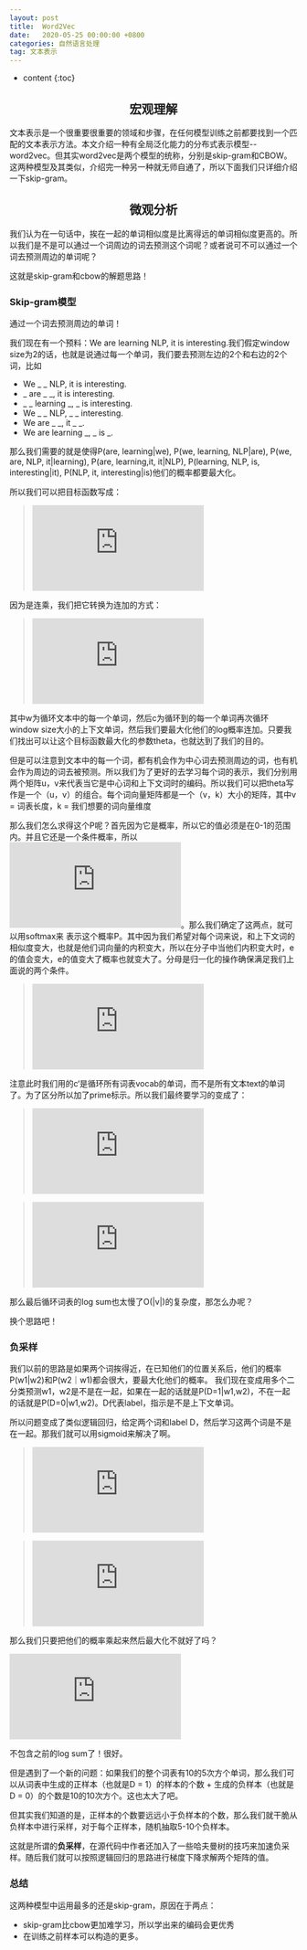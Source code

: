 ```yaml
---
layout: post
title:  Word2Vec
date:   2020-05-25 00:00:00 +0800
categories: 自然语言处理
tag: 文本表示
---
```


* content
{:toc}


<h2 align="center">宏观理解</h2>

文本表示是一个很重要很重要的领域和步骤，在任何模型训练之前都要找到一个匹配的文本表示方法。本文介绍一种有全局泛化能力的分布式表示模型--word2vec。但其实word2vec是两个模型的统称，分别是skip-gram和CBOW。这两种模型及其类似，介绍完一种另一种就无师自通了，所以下面我们只详细介绍一下skip-gram。

<h2 align="center">微观分析</h2>

我们认为在一句话中，挨在一起的单词相似度是比离得远的单词相似度更高的。所以我们是不是可以通过一个词周边的词去预测这个词呢？或者说可不可以通过一个词去预测周边的单词呢？

这就是skip-gram和cbow的解题思路！

<h3>Skip-gram模型</h3>

通过一个词去预测周边的单词！

我们现在有一个预料：We are learning NLP, it is interesting.我们假定window size为2的话，也就是说通过每一个单词，我们要去预测左边的2个和右边的2个词，比如

- We _ _ NLP, it is interesting.
- _ are _ _, it is interesting.
- _ _ learning _, _ is interesting.
- We _ _ NLP, _ _ interesting.
- We are _ _, it _ _.
- We are learning _, _ is _.

那么我们需要的就是使得P(are, learning|we), P(we, learning, NLP|are), P(we, are, NLP, it|learning), P(are, learning,it, it|NLP), P(learning, NLP, is, interesting|it), P(NLP, it, interesting|is)他们的概率都要最大化。

所以我们可以把目标函数写成：

> ![](https://latex.codecogs.com/gif.latex?max%20%5Cprod_%7Bw%5Cin%20Text%7D%5E%7B%7D%20%5Cprod_%7Bc%5Cin%20Context%28size%29%7D%5E%7B%7DP%28c%7Cw%3B%5Ctheta%20%29)

因为是连乘，我们把它转换为连加的方式：

> ![](https://latex.codecogs.com/gif.latex?max%20%5Csum%20_%7Bw%5Cin%20Text%7D%5E%7B%7D%20%5Csum%20_%7Bc%5Cin%20Context%28size%29%7D%5E%7B%7Dlog%20P%28c%7Cw%3B%5Ctheta%20%29)

其中w为循环文本中的每一个单词，然后c为循环到的每一个单词再次循环window size大小的上下文单词，然后我们要最大化他们的log概率连加。只要我们找出可以让这个目标函数最大化的参数theta，也就达到了我们的目的。

但是可以注意到文本中的每一个词，都有机会作为中心词去预测周边的词，也有机会作为周边的词去被预测。所以我们为了更好的去学习每个词的表示，我们分别用两个矩阵u，v来代表当它是中心词和上下文词时的编码。所以我们可以把theta写作是一个（u，v）的组合。每个词向量矩阵都是一个（v，k）大小的矩阵，其中v = 词表长度，k = 我们想要的词向量维度

那么我们怎么求得这个P呢？首先因为它是概率，所以它的值必须是在0-1的范围内。并且它还是一个条件概率，所以![](https://latex.codecogs.com/gif.latex?%5Csum%20P%28c%7Cw%3B%5Ctheta%20%29%20%3D%201)。那么我们确定了这两点，就可以用softmax来
表示这个概率P。其中因为我们希望对每个词来说，和上下文词的相似度变大，也就是他们词向量的内积变大，所以在分子中当他们内积变大时，e的值会变大，e的值变大了概率也就变大了。分母是归一化的操作确保满足我们上面说的两个条件。

> ![](https://latex.codecogs.com/gif.latex?P%28c%7Cw%3B%5Ctheta%20%29%20%3D%20log%20%5Cfrac%7Be%5E%7Bu_c%20%5Ccdot%20v_w%7D%7D%7B%5Csum_%7Bc%27%5Cin%20Vocab%7D%5E%7B%7De%5E%7Bu_%7Bc%27%7D%20%5Ccdot%20v_w%7D%7D)

注意此时我们用的c‘是循环所有词表vocab的单词，而不是所有文本text的单词了。为了区分所以加了prime标示。所以我们最终要学习的变成了：

> ![](https://latex.codecogs.com/gif.latex?argmax%20%5Csum_%7Bw%5Cin%20Text%7D%5E%7B%7D%20%5Csum_%7Bc%5Cin%20Context%28size%29%7D%5E%7B%7D%20log%20%5Cfrac%7Be%5E%7Bu_c%20%5Ccdot%20v_w%7D%7D%7B%5Csum_%7Bc%27%5Cin%20Vocab%7D%5E%7B%7De%5E%7Bu_%7Bc%27%7D%20%5Ccdot%20v_w%7D%7D)

> ![](https://latex.codecogs.com/gif.latex?%3D%20%5Csum%20%5Csum%20log%28e%5E%7Bu_c%20%5Ccdot%20v_w%7D%29%20-%20log%20%5Csum_%7Bc%27%5Cin%20Vocab%7D%5E%7B%7De%5E%7Bu_%7Bc%27%7D%20%5Ccdot%20v_w%7D%20%3D%20%5Csum%20%5Csum%20u_c%5Ccdot%20v_w%20-%20log%20%5Csum_%7Bc%27%5Cin%20Vocab%7D%5E%7B%7De%5E%7Bu_%7Bc%27%7D%20%5Ccdot%20v_w%7D)

那么最后循环词表的log sum也太慢了O(|v|)的复杂度，那怎么办呢？

换个思路吧！

<h3>负采样</h3>

我们以前的思路是如果两个词挨得近，在已知他们的位置关系后，他们的概率P(w1|w2)和P(w2｜w1)都会很大，要最大化他们的概率。
我们现在变成用多个二分类预测w1，w2是不是在一起，如果在一起的话就是P(D=1|w1,w2)，不在一起的话就是P(D=0|w1,w2)。D代表label，指示是不是上下文单词。

所以问题变成了类似逻辑回归，给定两个词和label D，然后学习这两个词是不是在一起。那我们就可以用sigmoid来解决了啊。

> ![](https://latex.codecogs.com/gif.latex?P%28D%3D1%7Cw_i%2C%20w_j%29%20%3D%20%5Cfrac%7B1%7D%7B1%20&plus;%20exp%28-u_%7Bw_i%7D%5Ccdot%20v_%7Bw_j%7D%29%7D%20%3D%20%5Csigma%20%28u_%7Bw_i%7D%20%5Ccdot%20v_%7Bw_j%7D%29)

> ![](https://latex.codecogs.com/gif.latex?P%28D%3D0%7Cw_i%2C%20w_j%29%20%3D%201-%20P%28D%3D1%7Cw_i%2C%20w_j%29)

那么我们只要把他们的概率乘起来然后最大化不就好了吗？

![](https://latex.codecogs.com/gif.latex?Maximize%20%5Cprod%20P%28D%3D1%7Cw_i%2C%20w_j%29%20%5Ccdot%20%5Cprod%20P%28D%3D0%7Cw_i%2C%20w_j%29%20%5C%5C%20%3D%20%5Cprod%20P%28D%3D1%7Cw_i%2C%20w_j%29%20%5Ccdot%20%5Cprod%20%281-%20P%28D%3D1%7Cw_i%2C%20w_j%29%29%20%5C%5C%3D%20%5Csum%20log%20%5Csigma%20%28u_w%20%5Ccdot%20v_c%29%20&plus;%20%5Csum%20log%20%5Csigma%20%28-u_w%20%5Ccdot%20v_c%29)

不包含之前的log sum了！很好。

但是遇到了一个新的问题：如果我们的整个词表有10的5次方个单词，那么我们可以从词表中生成的正样本（也就是D = 1）的样本的个数 + 生成的负样本（也就是D = 0）的个数是10的10次方个。这也太大了吧。

但其实我们知道的是，正样本的个数要远远小于负样本的个数，那么我们就干脆从负样本中进行采样，对于每个正样本，随机抽取5-10个负样本。

这就是所谓的<strong color="red">负采样</strong>，在源代码中作者还加入了一些哈夫曼树的技巧来加速负采样。随后我们就可以按照逻辑回归的思路进行梯度下降求解两个矩阵的值。














<h3>总结</h3>

这两种模型中运用最多的还是skip-gram，原因在于两点：

- skip-gram比cbow更加难学习，所以学出来的编码会更优秀
- 在训练之前样本可以构造的更多。








